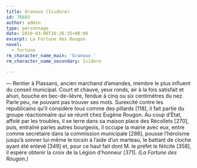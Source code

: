 ```yaml
---
title: Granoux (Isidore)
id: 76683
author: admin
type: personnage
date: 2010-03-08T16:26:35+00:00
excerpt: La Fortune des Rougon
novel:
  - fortune
rm_character_name_main: 'Granoux '
rm_character_name_secondary: Isidore

---
```

— Rentier à Plassans, ancien marchand d&rsquo;amandes, membre le plus influent du conseil municipal. Court et chauve, yeux ronds, air à la fois satisfait et ahuri, bouche en bec-de-lièvre, fendue à cinq ou six centimètres du nez. Parle peu, ne pouvant pas trouver ses mots. Surexcité contre les républicains qu&rsquo;il considère tous comme des pillards [118], il fait partie du groupe réactionnaire qui se réunit chez Eugène Rougon. Au coup d&rsquo;État, affolé par les troubles, il se terre dans sa maison place des Récollets [270], puis, entraîné parles autres bourgeois, il occupe la mairie avec eux, entre comme secrétaire dans la commission municipale [286], pousse l&rsquo;héroïsme jusqu&rsquo;à sonner lui-même le tocsin à l&rsquo;aide d&rsquo;un marteau, le battant de cloche ayant été enlevé [349] et, pour ce haut fait dont M. le préfet le félicite [358], il espère obtenir la croix de la Légion d&rsquo;honneur [371]. _(La Fortune des Rougon.)_